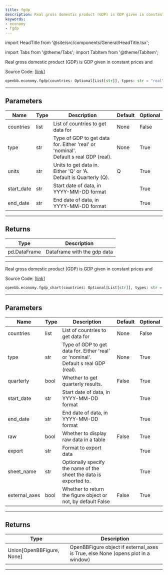 ```yaml
---
title: fgdp
description: Real gross domestic product (GDP) is GDP given in constant prices and
keywords:
- economy
- fgdp
---
```


import HeadTitle from '@site/src/components/General/HeadTitle.tsx';

<HeadTitle title="economy.fgdp - Reference | OpenBB SDK Docs" />

import Tabs from '@theme/Tabs';
import TabItem from '@theme/TabItem';

<Tabs>
<TabItem value="model" label="Model" default>

Real gross domestic product (GDP) is GDP given in constant prices and

Source Code: [[link](https://github.com/OpenBB-finance/OpenBBTerminal/tree/main/openbb_terminal/economy/oecd_model.py#L656)]

```python wordwrap
openbb.economy.fgdp(countries: Optional[List[str]], types: str = "real", units: str = "Q", start_date: Any = "", end_date: Any = "")
```

---

## Parameters

| Name | Type | Description | Default | Optional |
| ---- | ---- | ----------- | ------- | -------- |
| countries | list | List of countries to get data for | None | False |
| type | str | Type of GDP to get data for. Either 'real' or 'nominal'.<br/>Default s real GDP (real). | None | True |
| units | str | Units to get data in. Either 'Q' or 'A.<br/>Default is Quarterly (Q). | Q | True |
| start_date | str | Start date of data, in YYYY-MM-DD format |  | True |
| end_date | str | End date of data, in YYYY-MM-DD format |  | True |


---

## Returns

| Type | Description |
| ---- | ----------- |
| pd.DataFrame | Dataframe with the gdp data |
---



</TabItem>
<TabItem value="view" label="Chart">

Real gross domestic product (GDP) is GDP given in constant prices and

Source Code: [[link](https://github.com/OpenBB-finance/OpenBBTerminal/tree/main/openbb_terminal/economy/oecd_view.py#L238)]

```python wordwrap
openbb.economy.fgdp_chart(countries: Optional[List[str]], types: str = "real", quarterly: bool = False, start_date: str = "", end_date: str = "", raw: bool = False, export: str = "", sheet_name: str = "", external_axes: bool = False)
```

---

## Parameters

| Name | Type | Description | Default | Optional |
| ---- | ---- | ----------- | ------- | -------- |
| countries | list | List of countries to get data for | None | False |
| type | str | Type of GDP to get data for. Either 'real' or 'nominal'.<br/>Default s real GDP (real). | None | True |
| quarterly | bool | Whether to get quarterly results. | False | True |
| start_date | str | Start date of data, in YYYY-MM-DD format |  | True |
| end_date | str | End date of data, in YYYY-MM-DD format |  | True |
| raw | bool | Whether to display raw data in a table | False | True |
| export | str | Format to export data |  | True |
| sheet_name | str | Optionally specify the name of the sheet the data is exported to. |  | True |
| external_axes | bool | Whether to return the figure object or not, by default False | False | True |


---

## Returns

| Type | Description |
| ---- | ----------- |
| Union[OpenBBFigure, None] | OpenBBFigure object if external_axes is True, else None (opens plot in a window) |
---



</TabItem>
</Tabs>
